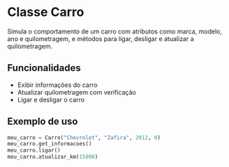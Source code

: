 # Classe Carro

Simula o comportamento de um carro com atributos como marca, modelo, ano e quilometragem, e métodos para ligar, desligar e atualizar a quilometragem.

## Funcionalidades
- Exibir informações do carro
- Atualizar quilometragem com verificação
- Ligar e desligar o carro

## Exemplo de uso
```python
meu_carro = Carro("Chevrolet", "Zafira", 2012, 0)
meu_carro.get_informacoes()
meu_carro.ligar()
meu_carro.atualizar_km(15000)
```